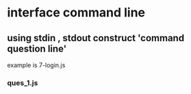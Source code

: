 # interface command line

## using stdin , stdout construct 'command question line' 
example is 7-login.js
### ques_1.js
